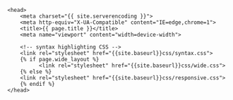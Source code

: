     <head>
        <meta charset="{{ site.serverencoding }}">
        <meta http-equiv="X-UA-Compatible" content="IE=edge,chrome=1">
        <title>{{ page.title }}</title>
        <meta name="viewport" content="width=device-width">

        <!-- syntax highlighting CSS -->
        <link rel="stylesheet" href="{{site.baseurl}}css/syntax.css">
        {% if page.wide_layout %}
              <link rel="stylesheet" href="{{site.baseurl}}css/wide.css">
        {% else %}
        <link rel="stylesheet" href="{{site.baseurl}}css/responsive.css">
        {% endif %}
    </head>
